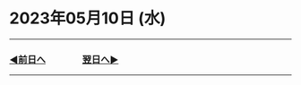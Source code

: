 # 2023年05月10日 (水)

---

### [◀️前日へ](https://github.com/yuasys/chatty-journal/blob/main/2023/05/2023-05-09.md)&emsp;&emsp;&emsp;&emsp;[翌日へ▶️](https://github.com/yuasys/chatty-journal/blob/main/2023/05/2023-05-11.md)

---
